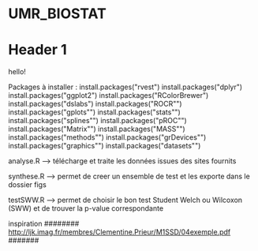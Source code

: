 # UMR_BIOSTAT
# Header 1
hello! 

Packages à installer : 
install.packages("rvest")
install.packages("dplyr")
install.packages("ggplot2")
install.packages("RColorBrewer")
install.packages("dslabs")
install.packages("ROCR"")
install.packages("gplots"")
install.packages("stats"")
install.packages("splines"")
install.packages("pROC"")
install.packages("Matrix"")
install.packages("MASS"")
install.packages("methods"")
install.packages("grDevices"")
install.packages("graphics"")
install.packages("datasets"")


analyse.R
--> télécharge et traite les données issues des sites fournits

synthese.R 
--> permet de creer un ensemble de test et les exporte dans le dossier figs 

testSWW.R
--> permet de choisir le bon test Student Welch ou Wilcoxon (SWW) et de trouver la p-value correspondante

inspiration ######## http://ljk.imag.fr/membres/Clementine.Prieur/M1SSD/04exemple.pdf #######

